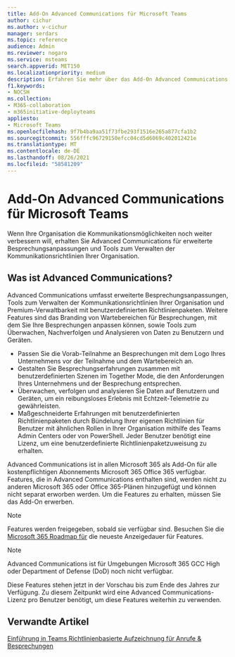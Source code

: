 ```yaml
---
title: Add-On Advanced Communications für Microsoft Teams
author: cichur
ms.author: v-cichur
manager: serdars
ms.topic: reference
audience: Admin
ms.reviewer: nogaro
ms.service: msteams
search.appverid: MET150
ms.localizationpriority: medium
description: Erfahren Sie mehr über das Add-On Advanced Communications für Microsoft Teams.
f1.keywords:
- NOCSH
ms.collection:
- M365-collaboration
- m365initiative-deployteams
appliesto:
- Microsoft Teams
ms.openlocfilehash: 9f7b4ba9aa51f73fbe293f1516e265a877cfa1b2
ms.sourcegitcommit: 556fffc96729150efcc04cd5d6069c402012421e
ms.translationtype: MT
ms.contentlocale: de-DE
ms.lasthandoff: 08/26/2021
ms.locfileid: "58581209"
---
```

# <a name="advanced-communications-add-on-for-microsoft-teams"></a>Add-On Advanced Communications für Microsoft Teams

Wenn Ihre Organisation die Kommunikationsmöglichkeiten noch weiter verbessern will, erhalten Sie Advanced Communications für erweiterte Besprechungsanpassungen und Tools zum Verwalten der Kommunikationsrichtlinien Ihrer Organisation.

## <a name="what-is-advanced-communications"></a>Was ist Advanced Communications?

Advanced Communications umfasst erweiterte Besprechungsanpassungen, Tools zum Verwalten der Kommunikationsrichtlinien Ihrer Organisation und Premium-Verwaltbarkeit mit benutzerdefinierten Richtlinienpaketen. Weitere Features sind das Branding von Wartebereichen für Besprechungen, mit dem Sie Ihre Besprechungen anpassen können, sowie Tools zum Überwachen, Nachverfolgen und Analysieren von Daten zu Benutzern und Geräten.

- Passen Sie die Vorab-Teilnahme an Besprechungen mit dem Logo Ihres Unternehmens vor der Teilnahme und dem Wartebereich an. 
- Gestalten Sie Besprechungserfahrungen zusammen mit benutzerdefinierten Szenen im Together Mode, die den Anforderungen Ihres Unternehmens und der Besprechung entsprechen.
- Überwachen, verfolgen und analysieren Sie Daten auf Benutzern und Geräten, um ein reibungsloses Erlebnis mit Echtzeit-Telemetrie zu gewährleisten.
- Maßgeschneiderte Erfahrungen mit benutzerdefinierten Richtlinienpaketen durch Bündelung Ihrer eigenen Richtlinien für Benutzer mit ähnlichen Rollen in Ihrer Organisation mithilfe des Teams Admin Centers oder von PowerShell. Jeder Benutzer benötigt eine Lizenz, um eine benutzerdefinierte Richtlinienpaketzuweisung zu erhalten. 

Advanced Communications ist in allen Microsoft 365 als Add-On für alle kostenpflichtigen Abonnements Microsoft 365 Office 365 verfügbar. Features, die in Advanced Communications enthalten sind, werden nicht zu anderen Microsoft 365 oder Office 365-Plänen hinzugefügt und können nicht separat erworben werden. Um die Features zu erhalten, müssen Sie das Add-On erwerben.

> [!NOTE]
> Features werden freigegeben, sobald sie verfügbar sind. Besuchen Sie die [Microsoft 365 Roadmap für](https://www.microsoft.com/microsoft-365/roadmap?filters=Microsoft%20Teams) die neueste Anzeigedauer für Features.

> [!NOTE]
> Advanced Communications ist für Umgebungen Microsoft 365 GCC High oder Department of Defense (DoD) noch nicht verfügbar.

Diese Features stehen jetzt in der Vorschau bis zum Ende des Jahres zur Verfügung. Zu diesem Zeitpunkt wird eine Advanced Communications-Lizenz pro Benutzer benötigt, um diese Features weiterhin zu verwenden.

## <a name="related-articles"></a>Verwandte Artikel

[Einführung in Teams Richtlinienbasierte Aufzeichnung für Anrufe & Besprechungen](../teams-recording-policy.md)
